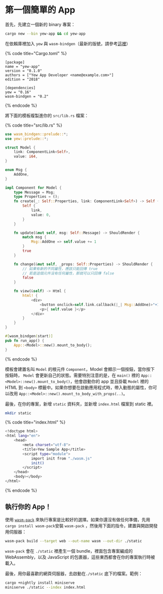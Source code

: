 # 第一個簡單的 App

首先，先建立一個新的 binary 專案：

```bash
cargo new --bin yew-app && cd yew-app
```

在依賴庫裡加入 `yew` 與 `wasm-bindgen`（最新的版號，請參考[這裡](https://docs.rs/yew)）

{% code title="Cargo.toml" %}
```text
[package]
name = "yew-app"
version = "0.1.0"
authors = ["Yew App Developer <name@example.com>"]
edition = "2018"

[dependencies]
yew = "0.16"
wasm-bindgen = "0.2"
```
{% endcode %}

將下面的模板複製進你的 `src/lib.rs` 檔案：

{% code title="src/lib.rs" %}
```rust
use wasm_bindgen::prelude::*;
use yew::prelude::*;

struct Model {
    link: ComponentLink<Self>,
    value: i64,
}

enum Msg {
    AddOne,
}

impl Component for Model {
    type Message = Msg;
    type Properties = ();
    fn create(_: Self::Properties, link: ComponentLink<Self>) -> Self {
        Self {
            link,
            value: 0,
        }
    }

    fn update(&mut self, msg: Self::Message) -> ShouldRender {
        match msg {
            Msg::AddOne => self.value += 1
        }
        true
    }

    fn change(&mut self, _props: Self::Properties) -> ShouldRender {
        // 如果有新的不同屬性，應該只能回傳 true
        // 若是這個元件沒有任何屬性，那就可以只回傳 false
        false
    }

    fn view(&self) -> Html {
        html! {
            <div>
                <button onclick=self.link.callback(|_| Msg::AddOne)>"+1"</button>
                <p>{ self.value }</p>
            </div>
        }
    }
}

#[wasm_bindgen(start)]
pub fn run_app() {
    App::<Model>::new().mount_to_body();
}
```
{% endcode %}

模板會建置名叫 `Model` 的根元件 `Component`，Model 會顯示一個按鈕，當你按下按鈕時， `Model` 會更新自己的狀態。需要特別注意的是，在 `main()` 裡的 `App::<Model>::new().mount_to_body()`，他會啟動你的 app 並且掛載 `Model` 裡的 HTML 到 `<body>` 標籤中。如果你想要在啟動應用程式時，帶入動態的屬性，你可以改用 `App::<Model>::new().mount_to_body_with_props(..)`。

最後，在你的專案，新增 `static` 資料夾，並新增 `index.html` 檔案到 static 裡。

```bash
mkdir static
```

{% code title="index.html" %}
```bash
<!doctype html>
<html lang="en">
    <head>
        <meta charset="utf-8">
        <title>Yew Sample App</title>
        <script type="module">
            import init from "./wasm.js"
            init()
        </script>
    </head>
    <body></body>
</html>
```
{% endcode %}

## 執行你的 App！

使用 [`wasm-pack`](https://rustwasm.github.io/docs/wasm-pack/) 來執行專案是比較好的選擇。如果你還沒有做任何準備，先用`cargo install wasm-pack`安裝 `wasm-pack` ，然後用下面的指令，建置與開啟開發用伺服器：

```bash
wasm-pack build --target web --out-name wasm --out-dir ./static
```

`wasm-pack` 會在 `./static` 裡產生一個 bundle，裡面包含專案編成的 WebAssembly，以及 JavaScript 的包裹器，這些東西都會在你的專案執行時被載入。

最後，用你最喜歡的網頁伺服器，去啟動在`./static` 底下的檔案。範例：

```bash
cargo +nightly install miniserve
miniserve ./static --index index.html
```

